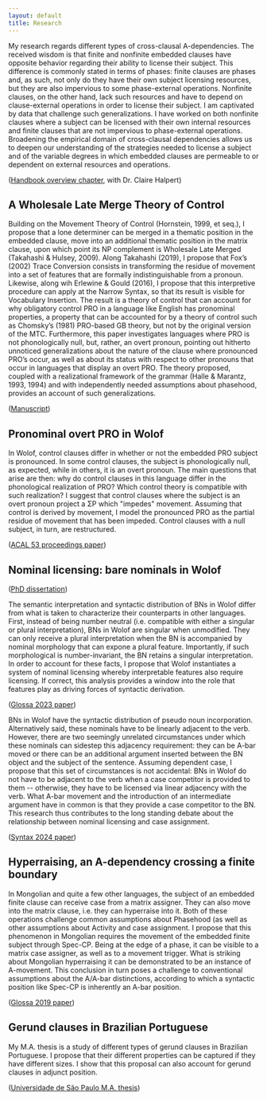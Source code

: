 ```yaml
---
layout: default
title: Research
---
```


My research regards different types of cross-clausal A-dependencies. The received wisdom is that finite and nonfinite embedded clauses have opposite behavior regarding their ability to license their subject. This difference is commonly stated in terms of phases: finite clauses are phases and, as such, not only do they have their own subject licensing resources, but they are also impervious to some phase-external operations. Nonfinite clauses, on the other hand, lack such resources and have to depend on clause-external operations in order to license their subject. I am captivated by data that challenge such generalizations. I have worked on both nonfinite clauses where a subject can be licensed with their own internal resources and finite clauses that are not impervious to phase-external operations. Broadening the empirical domain of cross-clausal dependencies allows us to deepen our understanding of the strategies needed to license a subject and of the variable degrees in which embedded clauses are permeable to or dependent on external resources and operations.

([Handbook overview chapter](https://lingbuzz.net/lingbuzz/007303), with Dr. Claire Halpert)

## A Wholesale Late Merge Theory of Control

Building on the Movement Theory of Control (Hornstein, 1999, et seq.), I propose that a lone determiner can be merged in a thematic position in the embedded clause, move into an additional thematic position in the matrix clause, upon which point its NP complement is Wholesale Late Merged (Takahashi & Hulsey, 2009). Along Takahashi (2019), I propose that Fox’s (2002) Trace Conversion consists in transforming the residue of movement into a set of features that are formally indistinguishable from a pronoun. Likewise, along wih Erlewine & Gould (2016), I propose that this interpretive procedure can apply at the Narrow Syntax, so that its result is visible for Vocabulary Insertion. The result is a theory of control that can account for why obligatory control PRO in a language like English has pronominal properties, a property that can be accounted for by a theory of control such as Chomsky’s (1981) PRO-based GB theory, but not by the original version of the MTC. Furthermore, this paper investigates languages where PRO is not phonologically null, but, rather, an overt pronoun, pointing out hitherto unnoticed generalizations about the nature of the clause where pronounced PRO’s occur, as well as about its status with respect to other pronouns that occur in languages that display an overt PRO. The theory proposed, coupled with a realizational framework of the grammar (Halle & Marantz, 1993, 1994) and with independently needed assumptions about phasehood, provides an account of such generalizations.

([Manuscript](https://lingbuzz.net/lingbuzz/007513))

## Pronominal overt PRO in Wolof

In Wolof, control clauses differ in whether or not the embedded PRO subject is pronounced. In some control clauses, the subject is phonologically null, as expected, while in others, it is an overt pronoun. The main questions that arise are then: why do control clauses in this language differ in the phonological realization of PRO? Which control theory is compatible with such realization? I suggest that control clauses where the subject is an overt pronoun project a ΣP which "impedes" movement. Assuming that control is derived by movement, I model the pronounced PRO as the partial residue of movement that has been impeded. Control clauses with a null subject, in turn, are restructured.

([ACAL 53 proceedings paper](https://ling.auf.net/lingbuzz/007129))

## Nominal licensing: bare nominals in Wolof

([PhD dissertation](https://dspace.mit.edu/handle/1721.1/139864))

The semantic interpretation and syntactic distribution of BNs in Wolof differ from what is taken to characterize their counterparts in other languages. First, instead of being number neutral (i.e. compatible with either a singular or plural interpretation), BNs in Wolof are singular when unmodified. They can only receive a plural interpretation when the BN is accompanied by nominal morphology that can expone a plural feature. Importantly, if such morphological is number-invariant, the BN retains a singular interpretation. In order to account for these facts, I propose that Wolof instantiates a system of nominal licensing whereby interpretable features also require licensing. If correct, this analysis provides a window into the role that features play as driving forces of syntactic derivation. 

([Glossa 2023 paper](https://doi.org/10.16995/glossa.8581))

BNs in Wolof have the syntactic distribution of pseudo noun incorporation. Alternatively said, these nominals have to be linearly adjacent to the verb. However, there are two seemingly unrelated circumstances under which these nominals can sidestep this adjacency requirement: they can be A-bar moved or there can be an additional argument inserted between the BN object and the subject of the sentence. Assuming dependent case, I propose that this set of circumstances is not accidental: BNs in Wolof do not have to be adjacent to the verb when a case competitor is provided to them -- otherwise, they have to be licensed via linear adjacency with the verb. What A-bar movement and the introduction of an intermediate argument have in common is that they provide a case competitor to the BN. This research thus contributes to the long standing debate about the relationship between nominal licensing and case assignment.

([Syntax 2024 paper](https://onlinelibrary.wiley.com/doi/10.1111/synt.12282))

## Hyperraising, an A-dependency crossing a finite boundary

In Mongolian and quite a few other languages, the subject of an embedded finite clause can receive case from a matrix assigner. They can also move into the matrix clause, i.e. they can hyperraise into it. Both of these operations challenge common assumptions about Phasehood (as well as other assumptions about Activity and case assignment. I propose that this phenomenon in Mongolian requires the movement of the embedded finite subject through Spec-CP. Being at the edge of a phase, it can be visible to a matrix case assigner, as well as to a movement trigger. What is striking about Mongolian hyperraising it can be demonstrated to be an instance of A-movement. This conclusion in turn poses a challenge to conventional assumptions about the A/A-bar distinctions, according to which a syntactic position like Spec-CP is inherently an A-bar position.

([Glossa 2019 paper](https://doi.org/10.5334/gjgl.667))

## Gerund clauses in Brazilian Portuguese

My M.A. thesis is a study of different types of gerund clauses in Brazilian Portuguese. I propose that their different properties can be captured if they have different sizes. I show that this proposal can also account for gerund clauses in adjunct position.

([Universidade de São Paulo M.A. thesis](https://ling.auf.net/lingbuzz/002715))
